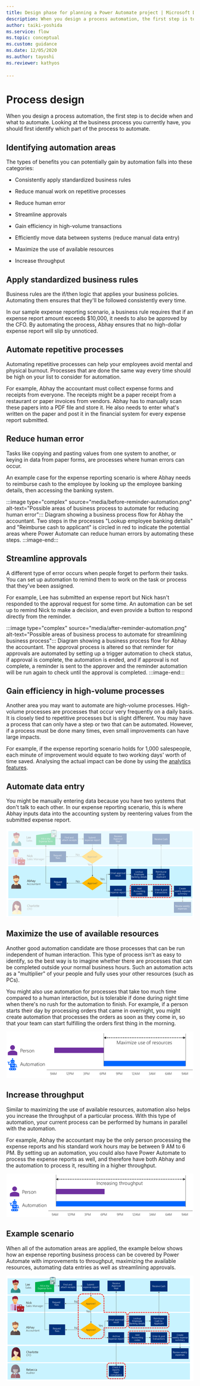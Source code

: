 ```yaml
---
title: Design phase for planning a Power Automate project | Microsoft Docs
description: When you design a process automation, the first step is to decide when and what to automate. This article explains different scenarios and the benefits you can realize.
author: taiki-yoshida
ms.service: flow
ms.topic: conceptual
ms.custom: guidance
ms.date: 12/05/2020
ms.author: tayoshi
ms.reviewer: kathyos

---
```


# Process design

When you design a process automation, the first step is to decide when and what
to automate. Looking at the business process you currently have, you should
first identify which part of the process to automate.

## Identifying automation areas

The types of benefits you can potentially gain by automation falls into these
categories:

- Consistently apply standardized business rules

- Reduce manual work on repetitive processes

- Reduce human error

- Streamline approvals<!--note from editor: I modified this list to match the content below. --><!--tayoshi: Thank you-->

- Gain efficiency in high-volume transactions

- Efficiently move data between systems (reduce manual data entry)

- Maximize the use of available resources

- Increase throughput

## Apply standardized business rules

Business rules are the if/then logic that applies your business policies.
Automating them ensures that they'll be followed consistently every time.

In our sample expense reporting scenario, a business rule requires that if
an expense report amount exceeds \$10,000, it needs to also be approved by
the CFO. By automating the process, Abhay ensures that no high-dollar expense report
will slip by unnoticed.

## Automate repetitive processes

Automating repetitive processes can help your employees avoid mental and
physical burnout. Processes that are done the same way every time should be high
on your list to consider for automation.

For example, Abhay the accountant must collect expense forms and receipts from
everyone. The receipts might be a paper receipt from a restaurant or paper
invoices from vendors. Abhay has to manually scan these papers into a PDF file
and store it. He also needs to enter what's written on the paper and post
it in the financial system for every expense report submitted.

## Reduce human error

Tasks like copying and pasting values from one system to another, or keying in
data from paper forms, are processes where human errors can occur.

An example case for the expense reporting scenario is where Abhay needs to
reimburse cash to the employee by looking up the employee banking details, then
accessing the banking system.<!--note from editor: The alt text doesn't match the image, and I'm not sure what to suggest in its place. Here and throughout this article, do you think the reader will understand the concepts behind these flowcharts and the dotted lines? Or should we use the :::image::: markup extension and give much more detailed descriptions?-->
<!--tayoshi: Makes sense. Have updated the alt text and added descriptions-->

<!--![Possible areas of business process to automate for reducing human error](media/before-reminder-automation.png "Possible areas of business process to automate for reducing human error")-->
:::image type="complex" source="media/before-reminder-automation.png" alt-text="Possible areas of business process to automate for reducing human error":::
   Diagram showing a business process flow for Abhay the accountant. Two steps in the processes "Lookup employee banking details" and "Reimburse cash to applicant" is circled in red to indicate the potential areas where Power Automate can reduce human errors by automating these steps. 
:::image-end:::

## Streamline approvals
<!--note from editor: Suggest adding this heading to track with the list at the beginning of the article.-->
<!--tayoshi: Yes this works better-->
A different type of error occurs when people forget to perform their tasks. You can set up automation to remind them to work on the task or process that they've been
assigned.

For example, Lee has submitted an expense report but Nick hasn't
responded to the approval request for some time. An automation can be set up to
remind Nick to make a decision, and even provide a button to respond directly
from the reminder.<!--note from editor: Should there be a "before reminder automation" image in this section? Also - need more descriptive alt text here for sure.-->
<!--tayoshi: Have fixed the alt text and descriptions-->

<!--![After reminder automation is set up](media/after-reminder-automation.png "After reminder automation is set up")-->
:::image type="complex" source="media/after-reminder-automation.png" alt-text="Possible areas of business process to automate for streamlining business process":::
   Diagram showing a business process flow for Abhay the accountant. The approval process is altered so that reminder for approvals are automated by setting up a trigger automation to check status, if approval is complete, the automation is ended, and if approval is not complete, a reminder is sent to the approver and the reminder automation will be run again to check until the approval is completed. 
:::image-end:::

## Gain efficiency in high-volume processes

Another area you may want to automate are high-volume processes.
High-volume processes are processes that occur very frequently on a daily basis.
It is closely tied to repetitive processes but is slight different. 
You may have a process that can only have a step or two that can be automated.
However, if a process must be done many times, even small improvements can have large impacts.

For example, if the expense reporting scenario holds for 1,000 salespeople, each
minute of improvement would equate to two working days' worth of time
saved. Analysing the actual impact can be done by using the [analytics features](analyze-and-assess.md).
<!--note from editor: This kind of comes out of the blue. Should there be a link to analyze-and-assess.md here, or at least some background information?-->
<!--tayoshi: Added link and also updated the section. Does this provide better context?-->

## Automate data entry 

You might be manually entering data because you have two systems that don't
talk to each other. In our expense reporting scenario,
this is where Abhay inputs data into the accounting
system by reentering values from the submitted expense report.<!--note from editor: Edits suggested. Also,the alt text needs work.-->

![Example scenario to improve efficiency](media/gain-efficiency-sample-scenario.png "Example scenario to improve efficiency")

<!--note from editor: The following paragraph and image are redundant with the last section of this article. It makes more sense to have this kind of overall view of the scenario at the end of the article, but even there, I don't see how the image demonstrates the "automate data entry" concept. The "Add accounting codes" and "Enter & post transactions" boxes are still surrounded with a dashed red line as they are in the image directly above.

When all of the automation areas are applied, the example below shows how an
expense reporting business process will be covered by Power Automate.

![Scenario after efficiency improved](media/gain-efficiency-automated-scenario.png "Scenario after efficiency improved")
-->
## Maximize the use of available resources

Another good automation candidate are those processes that can be run
independent of human interaction. This type of process isn't as easy to identify, so the best way is to imagine
whether there are processes that can be completed outside your normal business
hours. Such an automation acts as a "multiplier" of your people and fully uses your
other resources (such as PCs).

You might also use automation for processes that take too much time compared
to a human interaction, but is tolerable if done during night time when there's
no rush for the automation to finish. For example, if a person starts their
day by processing orders that came in overnight, you might create
automation that processes the orders as soon as they come in, so that your team can start
fulfilling the orders first thing in the morning.<!--note from editor: Alt text suggested.-->
<!--tayoshi: This is great. thank you-->

![Diagram showing a person performing a process from 9 AM to 6 PM, and automation performing a related process from 6 PM to 9 AM](media/maximize-use-of-resources.png "Diagram showing a person performing a process from 9 AM to 6 PM, and automation performing a related process from 6 PM to 9 AM")

## Increase throughput

Similar to maximizing the use of available resources, automation also helps you
increase the throughput of a particular process. With this type of automation,
your current process can be performed by humans in parallel with the automation.

For example, Abhay the accountant may be the only person processing the expense
reports and his standard work hours may be between 9 AM to 6 PM. By setting up an
automation, you could also have Power Automate to process the expense reports as 
well, and therefore have both Abhay and the automation to process it, resulting
in a higher throughput.
<!--note from editor: Can you give an example? Alt text suggested.-->
<!--tayoshi: Have added an example. Would this work?-->

![Diagram showing a person performing a process from 9 AM to 6 PM in parallel with automation that runs for 24 hours](media/increasing-throughput.png "Diagram showing a person performing a process from 9 AM to 6 PM in parallel with automation that runs for 24 hours")

## Example scenario

When all of the automation areas are applied, the example below shows how an
expense reporting business process can be covered by Power Automate with 
improvements to throughput, maximizing the available resources, automating data 
entries as well as streamlining approvals.
<!--the following image looks identical to gain-efficiency-automated-scenario.png, earlier in this article. And as I noted above, it's just not clear to me how the red dashed lines explain where the efficiency comes in.-->
<!--tayoshi: Have fixed the explanation for this section. Does this make more sense with the image?-->

![Diagram of process after all of the automations are applied](media/process-after-automation-applied.png "Diagram of processall of the automations are applied")
